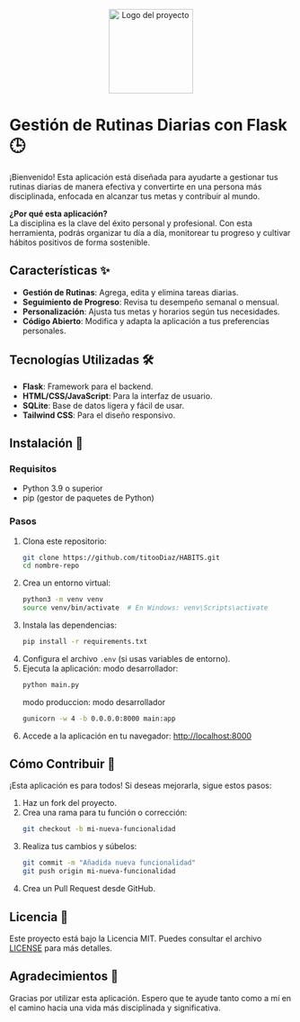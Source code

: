 <p align="center">
  <img width="150px" src="https://i.ibb.co/bXvzjXm/LOGO-h1.png" alt="Logo del proyecto" />
</p>

# Gestión de Rutinas Diarias con Flask 🕒  

¡Bienvenido! Esta aplicación está diseñada para ayudarte a gestionar tus rutinas diarias de manera efectiva y convertirte en una persona más disciplinada, enfocada en alcanzar tus metas y contribuir al mundo.  

**¿Por qué esta aplicación?**  
La disciplina es la clave del éxito personal y profesional. Con esta herramienta, podrás organizar tu día a día, monitorear tu progreso y cultivar hábitos positivos de forma sostenible.  

## Características ✨  
- **Gestión de Rutinas**: Agrega, edita y elimina tareas diarias.  
- **Seguimiento de Progreso**: Revisa tu desempeño semanal o mensual.  
- **Personalización**: Ajusta tus metas y horarios según tus necesidades.  
- **Código Abierto**: Modifica y adapta la aplicación a tus preferencias personales.  

## Tecnologías Utilizadas 🛠️  
- **Flask**: Framework para el backend.  
- **HTML/CSS/JavaScript**: Para la interfaz de usuario.  
- **SQLite**: Base de datos ligera y fácil de usar.  
- **Tailwind CSS**: Para el diseño responsivo.  

## Instalación 🚀  

### Requisitos  
- Python 3.9 o superior  
- pip (gestor de paquetes de Python)  

### Pasos  
1. Clona este repositorio:  
   ```bash  
   git clone https://github.com/titooDiaz/HABITS.git
   cd nombre-repo  
   ```  
2. Crea un entorno virtual:  
   ```bash  
   python3 -m venv venv  
   source venv/bin/activate  # En Windows: venv\Scripts\activate  
   ```  
3. Instala las dependencias:  
   ```bash  
   pip install -r requirements.txt  
   ```  
4. Configura el archivo `.env` (si usas variables de entorno).  
5. Ejecuta la aplicación:
   modo desarrollador:
   ```bash  
   python main.py
   ```  
   modo produccion:
   modo desarrollador
   ```bash  
   gunicorn -w 4 -b 0.0.0.0:8000 main:app
   ``` 
6. Accede a la aplicación en tu navegador: [http://localhost:8000](http://localhost:8000)  

## Cómo Contribuir 🤝  
¡Esta aplicación es para todos! Si deseas mejorarla, sigue estos pasos:  
1. Haz un fork del proyecto.  
2. Crea una rama para tu función o corrección:  
   ```bash  
   git checkout -b mi-nueva-funcionalidad  
   ```  
3. Realiza tus cambios y súbelos:  
   ```bash  
   git commit -m "Añadida nueva funcionalidad"  
   git push origin mi-nueva-funcionalidad  
   ```  
4. Crea un Pull Request desde GitHub.  

## Licencia 📄  
Este proyecto está bajo la Licencia MIT. Puedes consultar el archivo [LICENSE](LICENSE) para más detalles.  

## Agradecimientos 💖  
Gracias por utilizar esta aplicación. Espero que te ayude tanto como a mí en el camino hacia una vida más disciplinada y significativa.  

